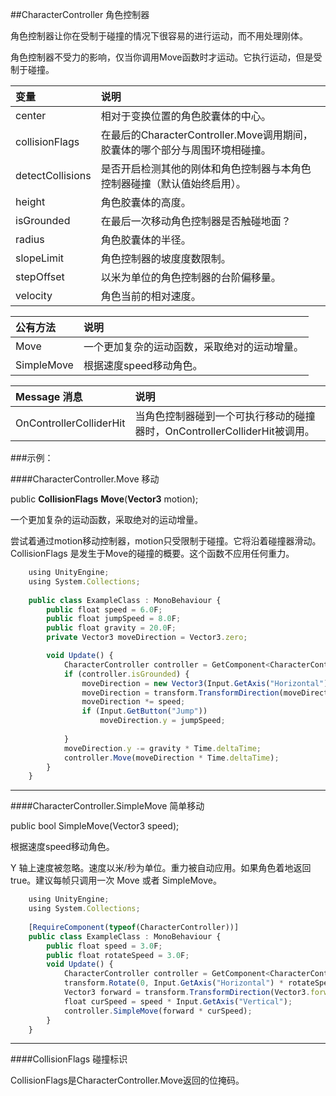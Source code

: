 ##CharacterController 角色控制器

角色控制器让你在受制于碰撞的情况下很容易的进行运动，而不用处理刚体。

角色控制器不受力的影响，仅当你调用Move函数时才运动。它执行运动，但是受制于碰撞。


|变量|说明|
|:--|:--|
|center|相对于变换位置的角色胶囊体的中心。|
|collisionFlags|在最后的CharacterController.Move调用期间，胶囊体的哪个部分与周围环境相碰撞。|
|detectCollisions|是否开启检测其他的刚体和角色控制器与本角色控制器碰撞（默认值始终启用）。|
|height|角色胶囊体的高度。|
|isGrounded|在最后一次移动角色控制器是否触碰地面？|
|radius|角色胶囊体的半径。|
|slopeLimit|角色控制器的坡度度数限制。|
|stepOffset|以米为单位的角色控制器的台阶偏移量。|
|velocity|角色当前的相对速度。|


|公有方法|说明|
|:--|:--|
|Move|一个更加复杂的运动函数，采取绝对的运动增量。|
|SimpleMove|根据速度speed移动角色。|


|Message 消息|说明|
|:--|:--|
|OnControllerColliderHit|当角色控制器碰到一个可执行移动的碰撞器时，OnControllerColliderHit被调用。|

###示例：

####CharacterController.Move 移动

public **CollisionFlags** **Move**(**Vector3** motion);

一个更加复杂的运动函数，采取绝对的运动增量。

尝试着通过motion移动控制器，motion只受限制于碰撞。它将沿着碰撞器滑动。CollisionFlags 是发生于Move的碰撞的概要。这个函数不应用任何重力。

```javascript
    using UnityEngine;
    using System.Collections;
 
    public class ExampleClass : MonoBehaviour {
        public float speed = 6.0F;
        public float jumpSpeed = 8.0F;
        public float gravity = 20.0F;
        private Vector3 moveDirection = Vector3.zero;

        void Update() {
            CharacterController controller = GetComponent<CharacterController>();
            if (controller.isGrounded) {
                moveDirection = new Vector3(Input.GetAxis("Horizontal"), 0, Input.GetAxis("Vertical"));
                moveDirection = transform.TransformDirection(moveDirection);
                moveDirection *= speed;
                if (Input.GetButton("Jump"))
                    moveDirection.y = jumpSpeed;
 
            }
            moveDirection.y -= gravity * Time.deltaTime;
            controller.Move(moveDirection * Time.deltaTime);
        }
    }
```

---

####CharacterController.SimpleMove 简单移动

public bool SimpleMove(Vector3 speed);

根据速度speed移动角色。

Y 轴上速度被忽略。速度以米/秒为单位。重力被自动应用。如果角色着地返回 true。建议每帧只调用一次 Move 或者 SimpleMove。

```javascript
    using UnityEngine;
    using System.Collections;
 
    [RequireComponent(typeof(CharacterController))]
    public class ExampleClass : MonoBehaviour {
        public float speed = 3.0F;
        public float rotateSpeed = 3.0F;
        void Update() {
            CharacterController controller = GetComponent<CharacterController>();
            transform.Rotate(0, Input.GetAxis("Horizontal") * rotateSpeed, 0);
            Vector3 forward = transform.TransformDirection(Vector3.forward);
            float curSpeed = speed * Input.GetAxis("Vertical");
            controller.SimpleMove(forward * curSpeed);
        }
    }
```

---

####CollisionFlags 碰撞标识

CollisionFlags是CharacterController.Move返回的位掩码。

